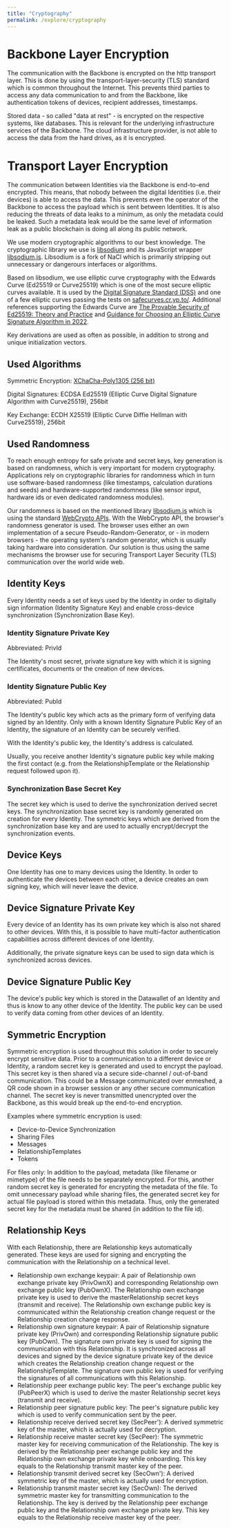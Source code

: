 ```yaml
---
title: "Cryptography"
permalink: /explore/cryptography
---
```


# Backbone Layer Encryption

The communication with the Backbone is encrypted on the http transport layer. This is done by using the transport-layer-security (TLS) standard which is common throughout the Internet. This prevents third parties to access any data communication to and from the Backbone, like authentication tokens of devices, recipient addresses, timestamps.

Stored data - so called "data at rest" - is encrypted on the respective systems, like databases. This is relevant for the underlying infrastructure services of the Backbone. The cloud infrastructure provider, is not able to access the data from the hard drives, as it is encrypted.

# Transport Layer Encryption

The communication between Identities via the Backbone is end-to-end encrypted. This means, that nobody between the digital Identities (i.e. their devices) is able to access the data. This prevents even the operator of the Backbone to access the payload which is sent between Identities. It is also reducing the threats of data leaks to a minimum, as only the metadata could be leaked. Such a metadata leak would be the same level of information leak as a public blockchain is doing all along its public network.

We use modern cryptographic algorithms to our best knowledge. The cryptographic library we use is [libsodium](https://doc.libsodium.org/) and its JavaScript wrapper [libsodium.js](https://github.com/jedisct1/libsodium.js). Libsodium is a fork of NaCl which is primarily stripping out unnecessary or dangerours interfaces or algorithms.

Based on libsodium, we use elliptic curve cryptography with the Edwards Curve (Ed25519 or Curve25519) which is one of the most secure elliptic curves available. It is used by the [Digital Signature Standard (DSS)](https://csrc.nist.gov/publications/detail/fips/186/5/final) and one of a few elliptic curves passing the tests on [safecurves.cr.yp.to/](https://safecurves.cr.yp.to). Additional references supporting the Edwards Curve are [The Provable Security of Ed25519: Theory and Practice](https://eprint.iacr.org/2020/823.pdf) and [Guidance for Choosing an Elliptic Curve Signature Algorithm in 2022](https://soatok.blog/2022/05/19/guidance-for-choosing-an-elliptic-curve-signature-algorithm-in-2022/).

Key derivations are used as often as possible, in addition to strong and unique initialization vectors.

## Used Algorithms

Symmetric Encryption: [XChaCha-Poly1305 (256 bit)](https://doc.libsodium.org/secret-key_cryptography/aead/chacha20-poly1305/xchacha20-poly1305_construction)

Digital Signatures: ECDSA Ed25519 (Elliptic Curve Digital Signature Algorithm with Curve25519), 256bit

Key Exchange: ECDH X25519 (Elliptic Curve Diffie Hellman with Curve25519), 256bit

## Used Randomness

To reach enough entropy for safe private and secret keys, key generation is based on randomness, which is very important for modern cryptography. Applications rely on cryptographic libraries for randomness which in turn use software-based randomness (like timestamps, calculation durations and seeds) and hardware-supported randomness (like sensor input, hardware ids or even dedicated randomness modules).

Our randomness is based on the mentioned library [libsodium.js](https://github.com/jedisct1/libsodium.js) which is using the standard [WebCrypto APIs](https://developer.mozilla.org/en-US/docs/Web/API/Crypto/getRandomValues). With the WebCrypto API, the browser's randomness generator is used. The browser uses either an own implementation of a secure Pseudo-Random-Generator, or - in modern browsers - the operating system's random generator, which is usually taking hardware into consideration. Our solution is thus using the same mechanisms the browser use for securing Transport Layer Security (TLS) communication over the world wide web.

## Identity Keys

Every Identity needs a set of keys used by the Identity in order to digitally sign information (Identity Signature Key) and enable cross-device synchronization (Synchronization Base Key).

### Identity Signature Private Key

Abbreviated: PrivId

The Identity's most secret, private signature key with which it is signing certificates, documents or the creation of new devices.

### Identity Signature Public Key

Abbreviated: PubId

The Identity's public key which acts as the primary form of verifying data signed by an Identity. Only with a known Identity Signature Public Key of an Identity, the signature of an Identity can be securely verified.

With the Identity's public key, the Identity's address is calculated.

Usually, you receive another Identity's signature public key while making the first contact (e.g. from the RelationshipTemplate or the Relationship request followed upon it).

### Synchronization Base Secret Key

The secret key which is used to derive the synchronization derived secret keys. The synchronization base secret key is randomly generated on creation for every Identity. The symmetric keys which are derived from the synchronization base key and are used to actually encrypt/decrypt the synchronization events.

## Device Keys

One Identity has one to many devices using the Identity. In order to authenticate the devices between each other, a device creates an own signing key, which will never leave the device.

## Device Signature Private Key

Every device of an Identity has its own private key which is also not shared to other devices. With this, it is possible to have multi-factor authentication capabilities across different devices of one Identity.

Additionally, the private signature keys can be used to sign data which is synchronized across devices.

## Device Signature Public Key

The device's public key which is stored in the Datawallet of an Identity and thus is know to any other device of the Identity. The public key can be used to verify data coming from other devices of an Identity.

## Symmetric Encryption

Symmetric encryption is used throughout this solution in order to securely encrypt sensitive data. Prior to a communication to a different device or Identity, a random secret key is generated and used to encrypt the payload. This secret key is then shared via a secure side-channel / out-of-band communication. This could be a Message communicated over enmeshed, a QR code shown in a browser session or any other secure communication channel. The secret key is never transmitted unencrypted over the Backbone, as this would break up the end-to-end encryption.

Examples where symmetric encryption is used:

- Device-to-Device Synchronization
- Sharing Files
- Messages
- RelationshipTemplates
- Tokens

For files only: In addition to the payload, metadata (like filename or mimetype) of the file needs to be separately encrypted. For this, another random secret key is generated for encrypting the metadata of the file. To omit unnecessary payload while sharing files, the generated secret key for actual file payload is stored within this metadata. Thus, only the generated secret key for the metadata must be shared (in addition to the file id).

## Relationship Keys

With each Relationship, there are Relationship keys automatically generated. These keys are used for signing and encrypting the communication with the Relationship on a technical level.

- Relationship own exchange keypair: A pair of Relationship own exchange private key (PrivOwnX) and corresponding Relationship own exchange public key (PubOwnX). The Relationship own exchange private key is used to derive the masterRelationship secret keys (transmit and receive). The Relationship own exchange public key is communicated within the Relationship creation change request or the Relationship creation change response.
- Relationship own signature keypair: A pair of Relationship signature private key (PrivOwn) and corresponding Relationship signature public key (PubOwn). The signature own private key is used for signing the communication with this Relationship. It is synchronized across all devices and signed by the device signature private key of the device which creates the Relationship creation change request or the RelationshipTemplate. The signature own public key is used for verifying the signatures of all communications with this Relationship.
- Relationship peer exchange public key: The peer's exchange public key (PubPeerX) which is used to derive the master Relationship secret keys (transmit and receive).
- Relationship peer signature public key: The peer's signature public key which is used to verify communication sent by the peer.
- Relationship receive derived secret key (SecPeer'): A derived symmetric key of the master, which is actually used for decryption.
- Relationship receive master secret key (SecPeer):
  The symmetric master key for receiving communication of the Relationship. The key is derived by the Relationship peer exchange public key and the Relationship own exchange private key while onboarding. This key equals to the Relationship transmit master key of the peer.
- Relationship transmit derived secret key (SecOwn'): A derived symmetric key of the master, which is actually used for encryption.
- Relationship transmit master secret key (SecOwn):
  The derived symmetric master key for transmitting communication to the Relationship. The key is derived by the Relationship peer exchange public key and the Relationship own exchange private key. This key equals to the Relationship receive master key of the peer.
